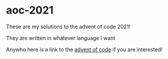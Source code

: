 # aoc-2021

These are my solutions to the advent of code 2021!

They are written in whatever language I want

Anywho here is a link to the [advent of code](https://adventofcode.com/2021/) if you are interested!